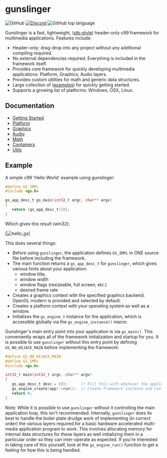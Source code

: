 # gunslinger
![GitHub](https://img.shields.io/github/license/mrfrenik/gunslinger)
[![Discord](https://img.shields.io/discord/485178488203116567?label=discord&logo=discord)](https://discord.gg/QXwpETB)
![GitHub top language](https://img.shields.io/github/languages/top/mrfrenik/gunslinger?label=c99)

Gunslinger is a fast, lightweight, ([stb-style](https://github.com/nothings/stb)) header-only c99 framework for multimedia applications. Features include: 
- Header-only: drag-drop into any project without any additional compiling required.
- No external dependencies required. Everything is included in the framework itself.
- Provides core framework for quickly developing multimedia applications: Platform, Graphics, Audio layers. 
- Provides custom utilities for math and generic data structures.
- Large collection of ([examples](https://github.com/MrFrenik/gs_examples)) for quickly getting started.
- Supports a growing list of platforms: Windows, OSX, Linux.

## Documentation

* [Getting Started]()
* [Platform]()
* [Graphics]()
* [Audio]()
* [Math]()
* [Containers]()
* [Utils]()

## Example
A simple c99 'Hello World' example using gunslinger: 

```c
#define GS_IMPL
#include <gs.h>

gs_app_desc_t gs_main(int32_t argc, char** argv)
{
   return (gs_app_desc_t){0};
}
```

Which gives this result (win32): 

[![hello_gs](https://raw.githubusercontent.com/MrFrenik/gs_examples/main/00_hello_gs/screenshot/screen.png)]

This does several things: 
* Before using `gunslinger`, the application defines `GS_IMPL` in ONE source file before including the framework.
* The main function returns a `gs_app_desc_t` for `gunslinger`, which gives various hints about your application: 
   * window title, 
   * window width 
   * window flags (resizeable, full screen, etc.)
   * desired frame rate
* Creates a graphics context with the specified graphics backend. OpenGL modern is provided and selected by default.
* Creates a platform context with your operating system as well as a window. 
* Initializes the `gs_engine_t` instance for the application, which is accessible globally via the `gs_engine_instance()` macro.

Gunslinger's main entry point into your application is via `gs_main()`. This conveniently wraps all of the framework initialization and startup for you. It is possible
to use `gunslinger` without this entry point by defining `GS_NO_HIJACK_MAIN` before implementing the framework: 

```c
#define GS_NO_HIJACK_MAIN
#define GS_IMPL
#include <gs.h>

int32_t main(int32_t argc, char** argv)
{
   gs_app_desc_t desc = {0};      // Fill this with whatever the application needs
   gs_engine_create(app)->run();  // Create framework instance and run application
   return 0;
}
```

Note: While it is possible to use `gunslinger` without it controlling the main application loop, this isn't recommended. 
Internally, `gunslinger` does its best to handle the boiler plate drudge work of implementing (in correct order) 
the various layers required for a basic hardware accelerated multi-media application program to work. This involves allocating 
memory for internal data structures for these layers as well initializing them in a particular order so they can inter-operate
as expected. If you're interested in taking care of this yourself, look at the `gs_engine_run()` function to get a feeling
for how this is being handled.

